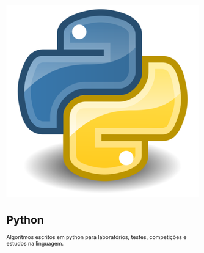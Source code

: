 ![python](img/logo.png)

# Python

Algoritmos escritos em python para laboratórios, testes, competições e estudos na linguagem.